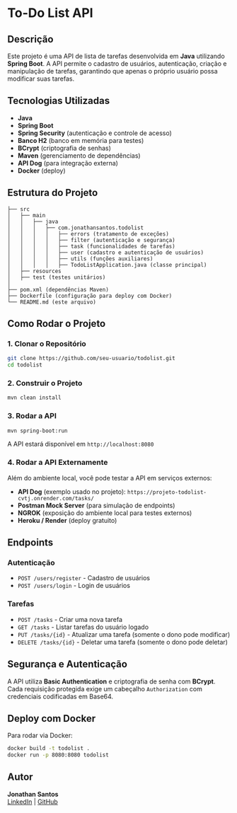 # To-Do List API

## Descrição
Este projeto é uma API de lista de tarefas desenvolvida em **Java** utilizando **Spring Boot**. A API permite o cadastro de usuários, autenticação, criação e manipulação de tarefas, garantindo que apenas o próprio usuário possa modificar suas tarefas.

## Tecnologias Utilizadas
- **Java**
- **Spring Boot**
- **Spring Security** (autenticação e controle de acesso)
- **Banco H2** (banco em memória para testes)
- **BCrypt** (criptografia de senhas)
- **Maven** (gerenciamento de dependências)
- **API Dog** (para integração externa)
- **Docker** (deploy)

## Estrutura do Projeto
```
├── src
│   ├── main
│   │   ├── java
│   │   │   ├── com.jonathansantos.todolist
│   │   │   │   ├── errors (tratamento de exceções)
│   │   │   │   ├── filter (autenticação e segurança)
│   │   │   │   ├── task (funcionalidades de tarefas)
│   │   │   │   ├── user (cadastro e autenticação de usuários)
│   │   │   │   ├── utils (funções auxiliares)
│   │   │   │   ├── TodoListApplication.java (classe principal)
│   ├── resources
│   ├── test (testes unitários)
│
├── pom.xml (dependências Maven)
├── Dockerfile (configuração para deploy com Docker)
└── README.md (este arquivo)
```

## Como Rodar o Projeto

### 1. Clonar o Repositório
```sh
git clone https://github.com/seu-usuario/todolist.git
cd todolist
```

### 2. Construir o Projeto
```sh
mvn clean install
```

### 3. Rodar a API
```sh
mvn spring-boot:run
```
A API estará disponível em `http://localhost:8080`

### 4. Rodar a API Externamente
Além do ambiente local, você pode testar a API em serviços externos:

- **API Dog** (exemplo usado no projeto): `https://projeto-todolist-cvtj.onrender.com/tasks/`
- **Postman Mock Server** (para simulação de endpoints)
- **NGROK** (exposição do ambiente local para testes externos)
- **Heroku / Render** (deploy gratuito)

## Endpoints

### Autenticação
- `POST /users/register` - Cadastro de usuários
- `POST /users/login` - Login de usuários

### Tarefas
- `POST /tasks` - Criar uma nova tarefa
- `GET /tasks` - Listar tarefas do usuário logado
- `PUT /tasks/{id}` - Atualizar uma tarefa (somente o dono pode modificar)
- `DELETE /tasks/{id}` - Deletar uma tarefa (somente o dono pode deletar)

## Segurança e Autenticação
A API utiliza **Basic Authentication** e criptografia de senha com **BCrypt**.
Cada requisição protegida exige um cabeçalho `Authorization` com credenciais codificadas em Base64.

## Deploy com Docker
Para rodar via Docker:
```sh
docker build -t todolist .
docker run -p 8080:8080 todolist
```

## Autor
**Jonathan Santos**  
[LinkedIn](https://www.linkedin.com/in/jonathan-santos-130634287/) | [GitHub](https://github.com/JonathanSantos03)



